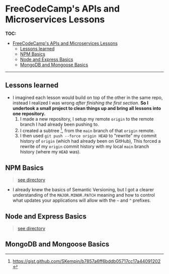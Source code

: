 # FreeCodeCamp's APIs and Microservices Lessons

**TOC:**
- [FreeCodeCamp's APIs and Microservices Lessons](#freecodecamps-apis-and-microservices-lessons)
  - [Lessons learned](#lessons-learned)
  - [NPM Basics](#npm-basics)
  - [Node and Express Basics](#node-and-express-basics)
  - [MongoDB and Mongoose Basics](#mongodb-and-mongoose-basics)
***
## Lessons learned
- I imagined each lesson would build on top of the other in the same repo, instead I realized I was wrong *after finishing the first section*. **So I undertook a small project to clean things up and bring all lessons into one repository.**
  1. I made a new repository, I setup my remote `origin` to the remote branch I had already been pushing to.
  2. I created a subtree [^1], from the `main` branch of that `origin` remote.
  3. I then used `git push --force origin HEAD` to "rewrite" my commit history of `origin` (which had already been on GitHub), This forced a rewrite of my `origin` commit history with my local `main` branch history (where my `HEAD` was).


## NPM Basics
>[see directory](./npm-basics)

- I already knew the basics of Semantic Versioning, but I got a clearer understanding of the `MAJOR.MINOR.PATCH` meaning and how to control what updates your applications will allow with the `~` and `^` prefixes.


## Node and Express Basics
>[see directory](./node-express-basics)


## MongoDB and Mongoose Basics



[^1]: https://gist.github.com/SKempin/b7857a6ff6bddb05717cc17a44091202
